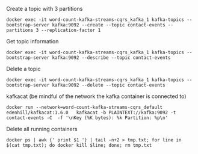 Create a topic with 3 partitions
```
docker exec -it word-count-kafka-streams-cqrs_kafka_1 kafka-topics --bootstrap-server kafka:9092 --create --topic contact-events --partitions 3 --replication-factor 1
```

Get topic information
```
docker exec -it word-count-kafka-streams-cqrs_kafka_1 kafka-topics --bootstrap-server kafka:9092 --describe --topic contact-events
```

Delete a topic
```
docker exec -it word-count-kafka-streams-cqrs_kafka_1 kafka-topics --bootstrap-server kafka:9092 --delete --topic contact-events
```

kafkacat (be mindful of the network the kafka container is connected to)

```
docker run --network=word-count-kafka-streams-cqrs_default edenhill/kafkacat:1.6.0   kafkacat -b PLAINTEXT://kafka:9092 -t contact-events -C  -f '\nKey (%K bytes): %k Partition: %p\n'
```

Delete all running containers

```
docker ps | awk {' print $1 '} | tail -n+2 > tmp.txt; for line in $(cat tmp.txt); do docker kill $line; done; rm tmp.txt
```